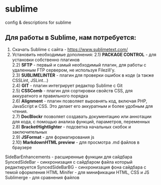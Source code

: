 # sublime  
config &amp; descriptions for sublime  


## Для работы в Sublime, нам потребуется:  
 1) Скачать Sublime с сайта - https://www.sublimetext.com/  
 2) Установить необходимые дополнения: 
   2.1) **PACKAGE CONTROL** - для установки собственно плагинов  
   2.2) **SFTP** - первый и самый необходимый плагин, для работы с удаленным FTP сервером, не используя Filezill'у.   
   2.3) **SUBLIMELINTER** - плагин для проверки ошибок в коде (а также CSSLint, JSLint...)  
   2.4) **GIT** - плагин интегрирует редактор Sublime с Git  
   2.5) **CSSComb** - плагин для сортировки свойств CSS, для аккуратного и правильного порядка  
   2.6) **Alignment** - плагин позволяет выровнять код, включая PHP, JavaScript и CSS. Это делает его аккуратным и более удобным для чтения.  
   2.7) **DocBlockr** позволяет создавать документацию или аннотации для кода, с помощью анализа функций, параметров, переменных  
   2.8) **BracketHightlighter** - подсветка начальных скобок и заключительных   
   2.9) **JSFormat** - для форматирования js  
  2.10) **MarkdownHTML preview** - для просмотра .md файлов в браузере  
  
  

SideBarEnhancements - расширенные функции для сайдбара
SyncedSideBar - синхронизация с сайдбаром файла который редактируется
SyncedSideBarBG - синхронизация фона сайдбара с темой оформления
HTML Minifer - для минификации HTML, CSS и JS
Sublimerge - для сравнения файлов
 
  




